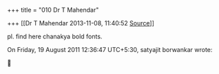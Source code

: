+++
title = "010 Dr T Mahendar"

+++
[[Dr T Mahendar	2013-11-08, 11:40:52 [Source](https://groups.google.com/g/samskrita/c/GtpmDrfReiQ)]]



pl. find here chanakya bold fonts.

  
  
On Friday, 19 August 2011 12:36:47 UTC+5:30, satyajit borwankar wrote:



